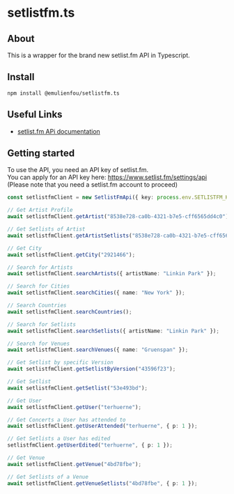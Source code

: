 # setlistfm.ts

## About

This is a wrapper for the brand new setlist.fm API in Typescript.

## Install

```shell
npm install @emulienfou/setlistfm.ts
```

## Useful Links

* [setlist.fm APi documentation](https://api.setlist.fm/docs/1.0/index.html#resources)

## Getting started

To use the API, you need an API key of setlist.fm.   
You can apply for an API key here: https://www.setlist.fm/settings/api (Please note that you need a setlist.fm
account to proceed)

```ts
const setlistfmClient = new SetlistFmApi({ key: process.env.SETLISTFM_KEY });

// Get Artist Profile
await setlistfmClient.getArtist("8538e728-ca0b-4321-b7e5-cff6565dd4c0");

// Get Setlists of Artist
await setlistfmClient.getArtistSetlists("8538e728-ca0b-4321-b7e5-cff6565dd4c0", { p: 1 });

// Get City
await setlistfmClient.getCity("2921466");

// Search for Artists
await setlistfmClient.searchArtists({ artistName: "Linkin Park" });

// Search for Cities
await setlistfmClient.searchCities({ name: "New York" });

// Search Countries
await setlistfmClient.searchCountries();

// Search for Setlists
await setlistfmClient.searchSetlists({ artistName: "Linkin Park" });

// Search for Venues
await setlistfmClient.searchVenues({ name: "Gruenspan" });

// Get Setlist by specific Version
await setlistfmClient.getSetlistByVersion("43596f23");

// Get Setlist
await setlistfmClient.getSetlist("53e493bd");

// Get User
await setlistfmClient.getUser("terhuerne");

// Get Concerts a User has attended to
await setlistfmClient.getUserAttended("terhuerne", { p: 1 });

// Get Setlists a User has edited
setlistfmClient.getUserEdited("terhuerne", { p: 1 });

// Get Venue
await setlistfmClient.getVenue("4bd78fbe");

// Get Setlists of a Venue
await setlistfmClient.getVenueSetlists("4bd78fbe", { p: 1 });
```
